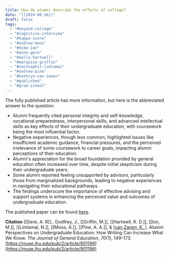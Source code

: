 ```yaml
---
title: How do alumni describe the effects of college?
date: "[[2024-08-16]]"
draft: false
tags:
  - "#beyond-college"
  - "#cognitive-interview"
  - "#kappa-score"
  - "#andrew-moos"
  - "#mike-ion"
  - "#anne-gere"
  - "#kelly-hartwell"
  - "#marquise-griffin"
  - "#naitnaphit-limlamai"
  - "#andrew-pine"
  - "#kathryn-van-zanen"
  - "#published"
  - "#grad-school"
---
```

The fully published article has more information, but here is the abbreviated answer to the question:  
- Alumni frequently cited personal integrity and self-knowledge, vocational preparedness, interpersonal skills, and advanced intellectual skills as key effects of their undergraduate education, with coursework being the most influential factor.
- Negative experiences, though less common, highlighted issues like insufficient academic guidance, financial pressures, and the perceived irrelevance of some coursework to career goals, impacting alumni perceptions of their education.
- Alumni's appreciation for the broad foundation provided by general education often increased over time, despite initial skepticism during their undergraduate years.
- Some alumni reported feeling unsupported by advisors, particularly those from marginalized backgrounds, leading to negative experiences in navigating their educational pathways.
- The findings underscore the importance of effective advising and support systems in enhancing the perceived value and outcomes of undergraduate education.

The published paper can be found <a href="https://muse.jhu.edu/pub/2/article/901196" target="_blank">here</a>.

**Citation**
[[Gere, A. R]]., Godfrey, J., [[Griffin, M.]], [[Hartwell, K. D.]], [[Ion, M.]], [[Limlamai, N.]], [[Moos, A.]], [[Pine, A. A.]], & [[van Zanen, K. ]](2021). Alumni Perspectives on Undergraduate Education: How Writing Can Increase What We Know. _The Journal of General Education_, _70_(1), 149–173. [https://muse.jhu.edu/pub/2/article/901196](https://muse.jhu.edu/pub/2/article/901196)